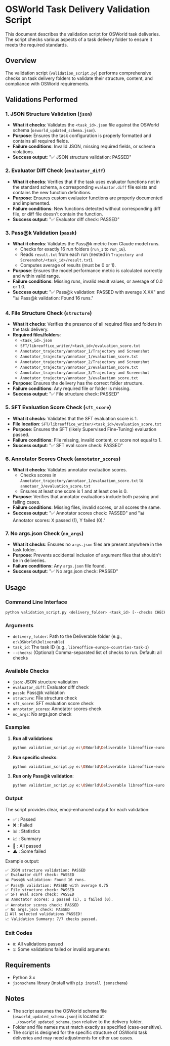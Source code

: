 # OSWorld Task Delivery Validation Script

This document describes the validation script for OSWorld task deliveries. The script checks various aspects of a task delivery folder to ensure it meets the required standards.

## Overview

The validation script (`validation_script.py`) performs comprehensive checks on task delivery folders to validate their structure, content, and compliance with OSWorld requirements.

## Validations Performed

### 1. JSON Structure Validation (`json`)
- **What it checks**: Validates the `<task_id>.json` file against the OSWorld schema (`osworld_updated_schema.json`).
- **Purpose**: Ensures the task configuration is properly formatted and contains all required fields.
- **Failure conditions**: Invalid JSON, missing required fields, or schema violations.
- **Success output**: "✅ JSON structure validation: PASSED"

### 2. Evaluator Diff Check (`evaluator_diff`)
- **What it checks**: Verifies that if the task uses evaluator functions not in the standard schema, a corresponding `evaluator.diff` file exists and contains the new function definitions.
- **Purpose**: Ensures custom evaluator functions are properly documented and implemented.
- **Failure conditions**: New functions detected without corresponding diff file, or diff file doesn't contain the function.
- **Success output**: "✅ Evaluator diff check: PASSED"

### 3. Pass@k Validation (`passk`)
- **What it checks**: Validates the Pass@k metric from Claude model runs.
  - Checks for exactly 16 run folders (`run_1` to `run_16`).
  - Reads `result.txt` from each run (nested in `Trajectory and Screenshot/<task_id>/result.txt`).
  - Computes average of results (must be 0 or 1).
- **Purpose**: Ensures the model performance metric is calculated correctly and within valid range.
- **Failure conditions**: Missing runs, invalid result values, or average of 0.0 or 1.0.
- **Success output**: "✅ Pass@k validation: PASSED with average X.XX" and "📊 Pass@k validation: Found 16 runs."

### 4. File Structure Check (`structure`)
- **What it checks**: Verifies the presence of all required files and folders in the task delivery.
- **Required files/folders**:
  - `<task_id>.json`
  - `SFT/libreoffice_writer/<task_id>/evaluation_score.txt`
  - `Annotator_trajectory/annotaor_1/Trajectory and Screenshot`
  - `Annotator_trajectory/annotaor_1/evaluation_score.txt`
  - `Annotator_trajectory/annotaor_2/Trajectory and Screenshot`
  - `Annotator_trajectory/annotaor_2/evaluation_score.txt`
  - `Annotator_trajectory/annotaor_3/Trajectory and Screenshot`
  - `Annotator_trajectory/annotaor_3/evaluation_score.txt`
- **Purpose**: Ensures the delivery has the correct folder structure.
- **Failure conditions**: Any required file or folder is missing.
- **Success output**: "✅ File structure check: PASSED"

### 5. SFT Evaluation Score Check (`sft_score`)
- **What it checks**: Validates that the SFT evaluation score is 1.
- **File location**: `SFT/libreoffice_writer/<task_id>/evaluation_score.txt`
- **Purpose**: Ensures the SFT (likely Supervised Fine-Tuning) evaluation passed.
- **Failure conditions**: File missing, invalid content, or score not equal to 1.
- **Success output**: "✅ SFT eval score check: PASSED"

### 6. Annotator Scores Check (`annotator_scores`)
- **What it checks**: Validates annotator evaluation scores.
  - Checks scores in `Annotator_trajectory/annotaor_1/evaluation_score.txt` to `annotaor_3/evaluation_score.txt`
  - Ensures at least one score is 1 and at least one is 0.
- **Purpose**: Verifies that annotator evaluations include both passing and failing cases.
- **Failure conditions**: Missing files, invalid scores, or all scores the same.
- **Success output**: "✅ Annotator scores check: PASSED" and "📊 Annotator scores: X passed (1), Y failed (0)."

### 7. No args.json Check (`no_args`)
- **What it checks**: Ensures no `args.json` files are present anywhere in the task folder.
- **Purpose**: Prevents accidental inclusion of argument files that shouldn't be in deliveries.
- **Failure conditions**: Any `args.json` file found.
- **Success output**: "✅ No args.json check: PASSED"

## Usage

### Command Line Interface

```bash
python validation_script.py <delivery_folder> <task_id> [--checks CHECKS]
```

### Arguments

- `delivery_folder`: Path to the Deliverable folder (e.g., `e:\OSWorld\Deliverable`)
- `task_id`: The task ID (e.g., `libreoffice-europe-countries-task-1`)
- `--checks`: (Optional) Comma-separated list of checks to run. Default: all checks

### Available Checks

- `json`: JSON structure validation
- `evaluator_diff`: Evaluator diff check
- `passk`: Pass@k validation
- `structure`: File structure check
- `sft_score`: SFT evaluation score check
- `annotator_scores`: Annotator scores check
- `no_args`: No args.json check

### Examples

1. **Run all validations**:
   ```bash
   python validation_script.py e:\OSWorld\Deliverable libreoffice-europe-countries-task-1
   ```

2. **Run specific checks**:
   ```bash
   python validation_script.py e:\OSWorld\Deliverable libreoffice-europe-countries-task-1 --checks json,structure
   ```

3. **Run only Pass@k validation**:
   ```bash
   python validation_script.py e:\OSWorld\Deliverable libreoffice-europe-countries-task-1 --checks passk
   ```

### Output

The script provides clear, emoji-enhanced output for each validation:

- ✅ : Passed
- ❌ : Failed
- 📊 : Statistics
- 📈 : Summary
- 🎉 : All passed
- ⚠️ : Some failed

Example output:
```
✅ JSON structure validation: PASSED
✅ Evaluator diff check: PASSED
📊 Pass@k validation: Found 16 runs.
✅ Pass@k validation: PASSED with average 0.75
✅ File structure check: PASSED
✅ SFT eval score check: PASSED
📊 Annotator scores: 2 passed (1), 1 failed (0).
✅ Annotator scores check: PASSED
✅ No args.json check: PASSED
🎉 All selected validations PASSED!
📈 Validation Summary: 7/7 checks passed.
```

### Exit Codes

- `0`: All validations passed
- `1`: Some validations failed or invalid arguments

## Requirements

- Python 3.x
- `jsonschema` library (install with `pip install jsonschema`)

## Notes

- The script assumes the OSWorld schema file (`osworld_updated_schema.json`) is located at `../osworld_updated_schema.json` relative to the delivery folder.
- Folder and file names must match exactly as specified (case-sensitive).
- The script is designed for the specific structure of OSWorld task deliveries and may need adjustments for other use cases.
